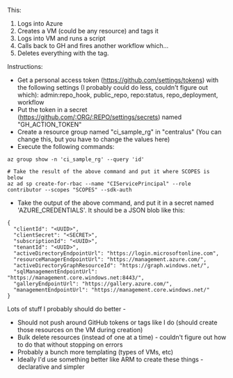 This:
1. Logs into Azure
2. Creates a VM (could be any resource) and tags it
3. Logs into VM and runs a script
4. Calls back to GH and fires another workflow which...
5. Deletes everything with the tag.

Instructions:
- Get a personal access token (https://github.com/settings/tokens) with the following settings (I probably could do less, couldn't figure out which): admin:repo_hook, public_repo, repo:status, repo_deployment, workflow
- Put the token in a secret (https://github.com/:ORG/:REPO/settings/secrets) named "GH_ACTION_TOKEN"
- Create a resource group named "ci_sample_rg" in "centralus" (You can change this, but you have to change the values here)
- Execute the following commands:
```
az group show -n 'ci_sample_rg' --query 'id'

# Take the result of the above command and put it where SCOPES is below
az ad sp create-for-rbac --name "CIServicePrincipal" --role contributor --scopes "SCOPES" --sdk-auth
```
- Take the output of the above command, and put it in a secret named 'AZURE_CREDENTIALS'. It should be a JSON blob like this:
```
{
  "clientId": "<UUID>",
  "clientSecret": "<SECRET>",
  "subscriptionId": "<UUID>",
  "tenantId": "<UUID>",
  "activeDirectoryEndpointUrl": "https://login.microsoftonline.com",
  "resourceManagerEndpointUrl": "https://management.azure.com/",
  "activeDirectoryGraphResourceId": "https://graph.windows.net/",
  "sqlManagementEndpointUrl": "https://management.core.windows.net:8443/",
  "galleryEndpointUrl": "https://gallery.azure.com/",
  "managementEndpointUrl": "https://management.core.windows.net/"
}
```

Lots of stuff I probably should do better - 
- Should not push around GitHub tokens or tags like I do (should create those resources on the VM during creation)
- Bulk delete resources (instead of one at a time) - couldn't figure out how to do that without stopping on errors
- Probably a bunch more templating (types of VMs, etc)
- Ideally I'd use something better like ARM to create these things - declarative and simpler